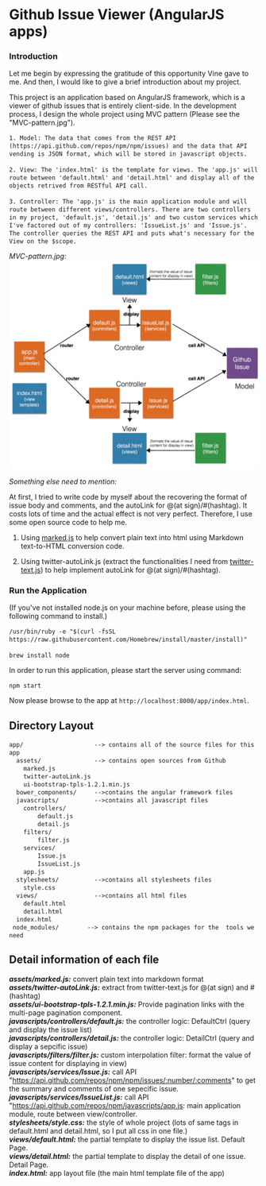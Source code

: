 # Github Issue Viewer (AngularJS apps)

### Introduction
Let me begin by expressing the gratitude of this opportunity Vine gave to me. And then, I would like to give a brief introduction about my project.

This project is an application based on AngularJS framework, which is a viewer of github issues that is entirely client-side. In the development process, I design the whole project using MVC pattern (Please see the "MVC-pattern.jpg"). 

	1. Model: The data that comes from the REST API (https://api.github.com/repos/npm/npm/issues) and the data that API vending is JSON format, which will be stored in javascript objects.

	2. View: The 'index.html' is the template for views. The 'app.js' will route between 'default.html' and 'detail.html' and display all of the objects retrived from RESTful API call.

	3. Controller: The 'app.js' is the main application module and will route between different views/controllers. There are two controllers in my project, 'default.js', 'detail.js' and two custom services which I've factored out of my controllers: 'IssueList.js' and 'Issue.js'. The controller queries the REST API and puts what's necessary for the View on the $scope.

*MVC-pattern.jpg:* ![image](https://github.com/eternalmisa/IssueViewer/blob/master/MVC-pattern.jpg)

*Something else need to mention:*

At first, I tried to write code by myself about the recovering the format of issue body and comments, and the autoLink for @(at sign)/#(hashtag). It costs lots of time and the actual effect is not very perfect. Therefore, I use some open source code to help me. 

1. Using [marked.js](https://github.com/chjj/marked/tree/master/lib) to help convert plain text into html using Markdown text-to-HTML conversion code. 

2. Using twitter-autoLink.js (extract the functionalities I need from [twitter-text.js](https://github.com/twitter/twitter-text/tree/master/js)) to help implement autoLink for @(at sign)/#(hashtag).

### Run the Application
(If you've not installed node.js on your machine before, please using the following command to install.)

```
/usr/bin/ruby -e "$(curl -fsSL https://raw.githubusercontent.com/Homebrew/install/master/install)"

brew install node
```
In order to run this application, please start the server using command:

```
npm start
```

Now please browse to the app at `http://localhost:8000/app/index.html`.



## Directory Layout

```
app/                    --> contains all of the source files for this app              
  assets/               --> contains open sources from Github
    marked.js              
    twitter-autoLink.js       
    ui-bootstrap-tpls-1.2.1.min.js 
  bower_components/     -->contains the angular framework files  
  javascripts/			-->contains all javascript files  
  	controllers/
  		default.js		
  		detail.js      
  	filters/
  		filter.js      
  	services/
  		Issue.js	
  		IssueList.js  
  	app.js   
  stylesheets/			-->contains all stylesheets files
  	style.css
  views/				-->contains all html files
  	default.html      
  	detail.html
  index.html   
 node_modules/        --> contains the npm packages for the  tools we need
```

## Detail information of each file
***assets/marked.js:*** convert plain text into markdown format        
***assets/twitter-autoLink.js:*** extract from twitter-text.js for @(at sign) 
and #(hashtag)        
***assets/ui-bootstrap-tpls-1.2.1.min.js:*** Provide pagination links with the multi-page pagination component.        
***javascripts/controllers/default.js:*** the controller logic: DefaultCtrl (query and display the issue list)        
***javascripts/controllers/detail.js:*** the controller logic: DetailCtrl (query and display a sepcific issue)        
***javascripts/filters/filter.js:*** custom interpolation filter: format the value of issue content for displaying in view)        
***javascripts/services/Issue.js:*** call API "https://api.github.com/repos/npm/npm/issues/:number/:comments" to get the summary and comments of one sepecific issue.        
***javascripts/services/IssueList.js:*** call API "https://api.github.com/repos/npm/javascripts/app.js: main application module, route between view/controller.        
***stylesheets/style.css:*** the style of whole project (lots of same tags in default.html and detail.html, so I put all css in one file.)        
***views/default.html:*** the partial template to display the issue list. Default Page.        
***views/detail.html:*** the partial template to display the detail of one issue. Detail Page.        
***index.html:*** app layout file (the main html template file of the app)